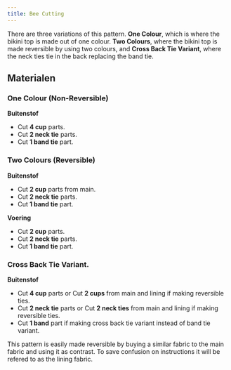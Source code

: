 ```yaml
---
title: Bee Cutting
---
```


There are three variations of this pattern. **One Colour**, which is where the bikini top is made out of one colour. **Two Colours**, where the bikini top is made reversible by using two colours, and **Cross Back Tie Variant**, where the neck ties tie in the back replacing the band tie.

## Materialen

### One Colour (Non-Reversible)

**Buitenstof**

-   Cut **4 cup** parts.
-   Cut **2 neck tie** parts.
-   Cut **1 band tie** part.

### Two Colours (Reversible)

**Buitenstof**

-   Cut **2 cup** parts from main.
-   Cut **2 neck tie** parts.
-   Cut **1 band tie** part.

**Voering**

-   Cut **2 cup** parts.
-   Cut **2 neck tie** parts.
-   Cut **1 band tie** part.

### Cross Back Tie Variant.

**Buitenstof**

-   Cut **4 cup** parts or Cut **2 cups** from main and lining if making reversible ties.
-   Cut **2 neck tie** parts or Cut **2 neck ties** from main and lining if making reversible ties.
-   Cut **1 band** part if making cross back tie variant instead of band tie variant.

<Note>

This pattern is easily made reversible by buying a similar fabric to the main fabric and using it as contrast. To save confusion on instructions it will be refered to as the lining fabric.

</Note>
